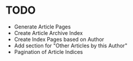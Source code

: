# TODO

- Generate Article Pages
- Create Article Archive Index
- Create Index Pages based on Author
- Add section for "Other Articles by this Author"
- Pagination of Article Indices
